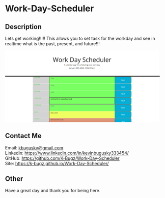 # Work-Day-Scheduler

## Description

Lets get working!!!!! This allows you to set task for the workday and see in realtime what is
the past, present, and future!!!

![picture of deployed site](assets/images/rmIMG1.png)

<!-- Links to your social media accounts -->
## Contact Me
Email: kbugusky@gmail.com <br>
Linkedin: https://www.linkedin.com/in/kevinbugusky333454/ <br>
GitHub: https://github.com/K-Bugz/Work-Day-Scheduler <br>
Site: https://k-bugz.github.io/Work-Day-Scheduler/

## Other 

Have a great day and thank you for being here. 
